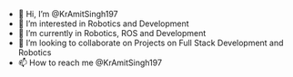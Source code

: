- 👋 Hi, I’m @KrAmitSingh197
- 👀 I’m interested in Robotics and Development
- 🌱 I’m currently in Robotics, ROS and Development
- 💞️ I’m looking to collaborate on Projects on Full Stack Development and Robotics
- 📫 How to reach me @KrAmitSingh197

<!---
KrAmitSingh197/KrAmitSingh197 is a ✨ special ✨ repository because its `README.md` (this file) appears on your GitHub profile.
You can click the Preview link to take a look at your changes.
--->
